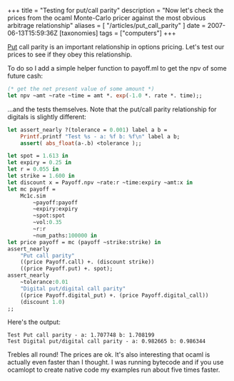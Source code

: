 +++
title = "Testing for put/call parity"
description = "Now let's check the prices from the ocaml Monte-Carlo pricer against the most obvious arbitrage relationship"
aliases = [ "/articles/put_call_parity" ]
date = 2007-06-13T15:59:36Z
[taxonomies]
tags = ["computers"]
+++


[Put][5] call parity is an important relationship in options pricing.
Let's test our prices to see if they obey this relationship.

To do so I add a simple helper function to payoff.ml to get the npv of
some future cash:
```Ocaml
(* get the net present value of some amount *)
let npv ~amt ~rate ~time = amt *. exp(-1.0 *. rate *. time);;
```

...and the tests themselves. Note that the put/call parity relationship
for digitals is slightly different:

```Ocaml
let assert_nearly ?(tolerance = 0.001) label a b =
    Printf.printf "Test %s - a: %f b: %f\n" label a b;
    assert( abs_float(a-.b) <tolerance );;

let spot = 1.613 in
let expiry = 0.25 in
let r = 0.055 in
let strike = 1.600 in
let discount x = Payoff.npv ~rate:r ~time:expiry ~amt:x in
let mc payoff =
    Mc1c.sim
        ~payoff:payoff
        ~expiry:expiry
        ~spot:spot
        ~vol:0.35
        ~r:r
        ~num_paths:100000 in
let price payoff = mc (payoff ~strike:strike) in
assert_nearly
    "Put call parity"
    ((price Payoff.call) +. (discount strike))
    ((price Payoff.put) +. spot);
assert_nearly
    ~tolerance:0.01
    "Digital put/digital call parity"
    ((price Payoff.digital_put) +. (price Payoff.digital_call))
    (discount 1.0)
;;
```

Here's the output:
```
Test Put call parity - a: 1.707748 b: 1.708199
Test Digital put/digital call parity - a: 0.982665 b: 0.986344
```

Trebles all round! The prices are ok. It's also interesting that ocaml
is actually even faster than I thought. I was running bytecode and if
you use ocamlopt to create native code my examples run about five times
faster.

[5]: http://www.investopedia.com/articles/optioninvestor/05/011905.asp
